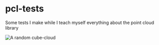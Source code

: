 pcl-tests
=========

Some tests I make while I teach myself everything about the point cloud library

![A  random cube-cloud](http://i.imgur.com/p9KAMAn.png)
